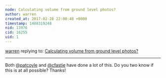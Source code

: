 ```yaml
---
node: Calculating volume from ground level photos?
author: warren
created_at: 2017-02-28 22:00:48 +0000
timestamp: 1488319248
nid: 13976
cid: 16255
uid: 1
---
```




[warren](../profile/warren) replying to: [Calculating volume from ground level photos?](../notes/warren/02-28-2017/calculating-volume-from-ground-level-photos)

----
Both [@patcoyle](/profile/patcoyle) and [@cfastie](/profile/cfastie) have done a lot of this. Do you two know if this is at all possible? Thanks!